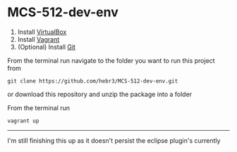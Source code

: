 ﻿# MCS-512-dev-env

1. Install [VirtualBox](https://www.virtualbox.org/)
2. Install [Vagrant](https://www.vagrantup.com/)
3. (Optional) Install [Git](https://git-scm.com/)

From the terminal run navigate to the folder you want to run this project from

`git clone https://github.com/hebr3/MCS-512-dev-env.git`

or download this repository and unzip the package into a folder

From the terminal run

`vagrant up`

---

I'm still finishing this up as it doesn't persist the eclipse plugin's currently
